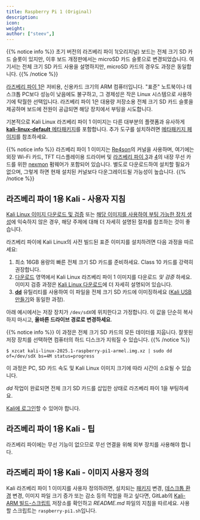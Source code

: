 ```yaml
---
title: Raspberry Pi 1 (Original)
description:
icon:
weight:
author: ["steev",]
---
```


{{% notice info %}}
초기 버전의 라즈베리 파이 1(오리지널) 보드는 전체 크기 SD 카드 슬롯이 있지만, 이후 보드 개정판에서는 microSD 카드 슬롯으로 변경되었습니다. 여기서는 전체 크기 SD 카드 사용을 설명하지만, microSD 카드의 경우도 과정은 동일합니다.
{{% /notice %}}

[라즈베리 파이 1](https://raspberrypi.org/)은 저비용, 신용카드 크기의 ARM 컴퓨터입니다. "표준" 노트북이나 데스크톱 PC보다 성능이 낮음에도 불구하고, 그 경제성은 작은 Linux 시스템으로 사용하기에 탁월한 선택입니다. 라즈베리 파이 1은 대용량 저장소용 전체 크기 SD 카드 슬롯을 제공하며 보드에 전원이 공급되면 해당 장치에서 부팅을 시도합니다.

기본적으로 Kali Linux 라즈베리 파이 1 이미지는 다른 대부분의 플랫폼과 유사하게 [**kali-linux-default** 메타패키지](/docs/general-use/metapackages/)를 포함합니다. 추가 도구를 설치하려면 [메타패키지 페이지](/docs/general-use/metapackages/)를 참조하세요.

{{% notice info %}}
라즈베리 파이 1 이미지는 [Re4son](https://twitter.com/re4sonkernel)의 커널을 사용하며, 여기에는 외장 Wi-Fi 카드, TFT 디스플레이용 드라이버 및 [라즈베리 파이 3](/docs/arm/raspberry-pi-3/)과 [4](/docs/arm/raspberry-pi-4/)의 내장 무선 카드를 위한 [nexmon](https://github.com/seemoo-lab/nexmon) 펌웨어가 포함되어 있습니다. 별도로 다운로드하여 설치할 필요가 없으며, 그렇게 하면 현재 설치된 커널보다 다운그레이드될 가능성이 높습니다.
{{% /notice %}}

## 라즈베리 파이 1용 Kali - 사용자 지침

[Kali Linux 이미지 다운로드 및 검증](/docs/introduction/download-official-kali-linux-images/) 또는 [해당 이미지를 사용하여 부팅 가능한 장치 생성](/docs/usb/live-usb-install-with-windows/)에 익숙하지 않은 경우, 해당 주제에 대해 더 자세히 설명된 절차를 참조하는 것이 좋습니다.

라즈베리 파이에 Kali Linux의 사전 빌드된 표준 이미지를 설치하려면 다음 과정을 따르세요:

1. 최소 16GB 용량의 빠른 전체 크기 SD 카드를 준비하세요. Class 10 카드를 강력히 권장합니다.
2. [다운로드](/get-kali/) 영역에서 Kali Linux 라즈베리 파이 1 이미지를 다운로드 _및 검증_ 하세요. 이미지 검증 과정은 [Kali Linux 다운로드](/docs/introduction/download-official-kali-linux-images/)에 더 자세히 설명되어 있습니다.
3. **[dd](https://manpages.debian.org/testing/coreutils/dd.1.en.html)** 유틸리티를 사용하여 이 파일을 전체 크기 SD 카드에 이미징하세요 ([Kali USB 만들기](/docs/usb/live-usb-install-with-windows/)와 동일한 과정).

아래 예시에서는 저장 장치가 `/dev/sdX`에 위치한다고 가정합니다. 이 값을 단순히 복사하지 마시고, **올바른 드라이브 경로로 변경하세요**.

{{% notice info %}}
이 과정은 전체 크기 SD 카드의 모든 데이터를 지웁니다. 잘못된 저장 장치를 선택하면 컴퓨터의 하드 디스크가 지워질 수 있습니다.
{{% /notice %}}

```console
$ xzcat kali-linux-2025.1-raspberry-pi1-armel.img.xz | sudo dd of=/dev/sdX bs=4M status=progress
```

이 과정은 PC, SD 카드 속도 및 Kali Linux 이미지 크기에 따라 시간이 소요될 수 있습니다.

_dd_ 작업이 완료되면 전체 크기 SD 카드를 삽입한 상태로 라즈베리 파이 1을 부팅하세요.

[Kali에 로그인](/docs/introduction/default-credentials/)할 수 있어야 합니다.

## 라즈베리 파이 1용 Kali - 팁

라즈베리 파이에는 무선 기능이 없으므로 무선 연결을 위해 외부 장치를 사용해야 합니다.

## 라즈베리 파이 1용 Kali - 이미지 사용자 정의

Kali 라즈베리 파이 1 이미지를 사용자 정의하려면, 설치되는 [패키지](/docs/general-use/metapackages/) 변경, [데스크톱 환경](/docs/general-use/switching-desktop-environments/) 변경, 이미지 파일 크기 증가 또는 감소 등의 작업을 하고 싶다면, GitLab의 [Kali-ARM 빌드-스크립트](https://gitlab.com/kalilinux/build-scripts/kali-arm) 저장소를 확인하고 _README.md_ 파일의 지침을 따르세요. 사용할 스크립트는 `raspberry-pi1.sh`입니다.
